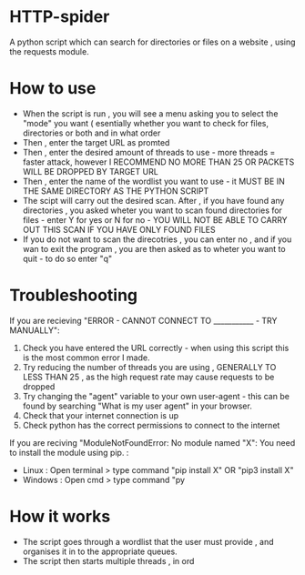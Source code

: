 # HTTP-spider
A python script which can search for directories or files on a website , using the requests module. 


# How to use
- When the script is run , you will see a menu asking you to select the "mode" you want ( esentially whether you want to check for files, directories or both and in what order
- Then , enter the target URL as promted
- Then , enter the desired amount of threads to use - more threads = faster attack, however I RECOMMEND NO MORE THAN 25 OR PACKETS WILL BE DROPPED BY TARGET URL
- Then , enter the name of the wordlist you want to use - it MUST BE IN THE SAME DIRECTORY AS THE PYTHON SCRIPT
- The scipt will carry out the desired scan. After , if you have found any directories , you asked wheter you want to scan found directories for files - enter Y for yes or N for no - YOU WILL NOT BE ABLE TO CARRY OUT THIS SCAN IF YOU HAVE ONLY FOUND FILES
- If you do not want to scan the direcotries , you can enter no , and if you wan to exit the program , you are then asked as to wheter you want to quit - to do so enter "q"

# Troubleshooting 

If you are recieving "ERROR - CANNOT CONNECT TO ___________ - TRY MANUALLY":
  1) Check you have entered the URL correctly - when using this script this is the most common error I made.
  2) Try reducing the number of threads you are using , GENERALLY TO LESS THAN 25 , as the high request rate may cause requests to be dropped
  3) Try changing the "agent" variable to your own user-agent - this can be found by searching "What is my user agent" in your browser.
  4) Check that your internet connection is up
  5) Check python has the correct permissions to connect to the internet

If you are reciving "ModuleNotFoundError: No module named "X":
  You need to install the module using pip. :
   - Linux : Open terminal > type command "pip install X"   OR    "pip3 install X"
   - Windows : Open cmd > type command "py 
     


# How it works
 - The script goes through a wordlist that the user must provide , and organises it in to the appropriate queues.
 - The script then starts multiple threads , in ord
